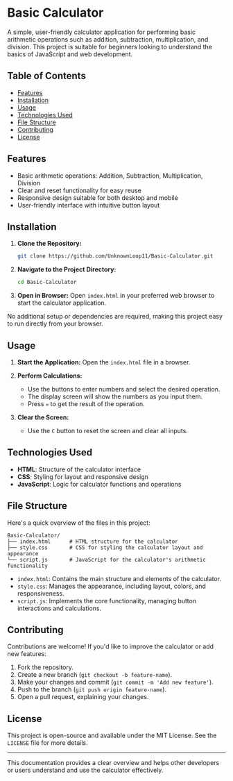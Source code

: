 
# Basic Calculator

A simple, user-friendly calculator application for performing basic arithmetic operations such as addition, subtraction, multiplication, and division. This project is suitable for beginners looking to understand the basics of JavaScript and web development.

## Table of Contents

- [Features](#features)
- [Installation](#installation)
- [Usage](#usage)
- [Technologies Used](#technologies-used)
- [File Structure](#file-structure)
- [Contributing](#contributing)
- [License](#license)

## Features

- Basic arithmetic operations: Addition, Subtraction, Multiplication, Division
- Clear and reset functionality for easy reuse
- Responsive design suitable for both desktop and mobile
- User-friendly interface with intuitive button layout

## Installation

1. **Clone the Repository:**
   ```bash
   git clone https://github.com/UnknownLoop11/Basic-Calculator.git
   ```
2. **Navigate to the Project Directory:**
   ```bash
   cd Basic-Calculator
   ```
3. **Open in Browser:**
   Open `index.html` in your preferred web browser to start the calculator application.

No additional setup or dependencies are required, making this project easy to run directly from your browser.

## Usage

1. **Start the Application:**
   Open the `index.html` file in a browser.

2. **Perform Calculations:**
   - Use the buttons to enter numbers and select the desired operation.
   - The display screen will show the numbers as you input them.
   - Press `=` to get the result of the operation.

3. **Clear the Screen:**
   - Use the `C` button to reset the screen and clear all inputs.

## Technologies Used

- **HTML**: Structure of the calculator interface
- **CSS**: Styling for layout and responsive design
- **JavaScript**: Logic for calculator functions and operations

## File Structure

Here's a quick overview of the files in this project:

```
Basic-Calculator/
├── index.html      # HTML structure for the calculator
├── style.css       # CSS for styling the calculator layout and appearance
└── script.js       # JavaScript for the calculator's arithmetic functionality
```

- `index.html`: Contains the main structure and elements of the calculator.
- `style.css`: Manages the appearance, including layout, colors, and responsiveness.
- `script.js`: Implements the core functionality, managing button interactions and calculations.

## Contributing

Contributions are welcome! If you'd like to improve the calculator or add new features:

1. Fork the repository.
2. Create a new branch (`git checkout -b feature-name`).
3. Make your changes and commit (`git commit -m 'Add new feature'`).
4. Push to the branch (`git push origin feature-name`).
5. Open a pull request, explaining your changes.

## License

This project is open-source and available under the MIT License. See the `LICENSE` file for more details.

--- 

This documentation provides a clear overview and helps other developers or users understand and use the calculator effectively.
